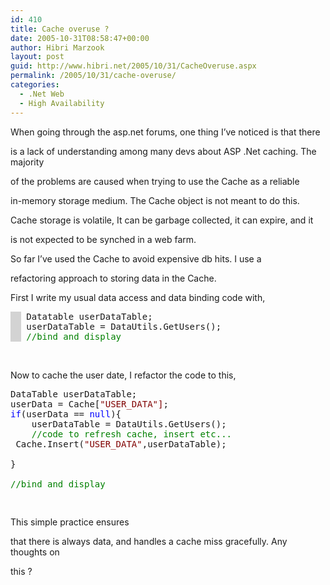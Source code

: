 ```yaml
---
id: 410
title: Cache overuse ?
date: 2005-10-31T08:58:47+00:00
author: Hibri Marzook
layout: post
guid: http://www.hibri.net/2005/10/31/CacheOveruse.aspx
permalink: /2005/10/31/cache-overuse/
categories:
  - .Net Web
  - High Availability
---
```

When going through the asp.net forums, one thing I&#8217;ve noticed is that there
  
is a lack of understanding among many devs about ASP .Net caching. The majority
  
of the problems are caused&nbsp;when trying to use the Cache as a reliable
  
in-memory storage medium. The Cache object is not meant to do this.

Cache storage is volatile, It can be garbage collected, it can expire, and it
  
is not expected to be synched in a web farm.

So far I&#8217;ve used the Cache to avoid expensive&nbsp;db hits. I use a
  
refactoring approach to storing data in the Cache.

First I write my usual data access and data binding code with,

<pre><span style="COLOR: teal; BACKGROUND-COLOR: lightgrey">  </span> Datatable userDataTable;
<span style="COLOR: teal; BACKGROUND-COLOR: lightgrey">  </span> userDataTable = DataUtils.GetUsers();
<span style="COLOR: teal; BACKGROUND-COLOR: lightgrey">  </span> <span style="COLOR: green">//bind and display</span></pre>

<span style="COLOR: green"></span>&nbsp;

Now to cache the user date, I refactor the code to this,

<pre>DataTable userDataTable;
userData = Cache[<span style="COLOR: maroon">"USER_DATA"]</span>;
<span style="COLOR: blue">if</span>(userData == <span style="COLOR: blue">null</span>){
	userDataTable = DataUtils.GetUsers();
	<span style="COLOR: green">//code to refresh cache, insert etc...
</span>	Cache.Insert(<span style="COLOR: maroon">"USER_DATA"</span>,userDataTable);

}

<span style="COLOR: green">//bind and display</span></pre>

<pre><span style="COLOR: green"></span>&nbsp;</pre>

This simple practice ensures
  
that there is always data, and handles a cache miss gracefully. Any thoughts on
  
this ?